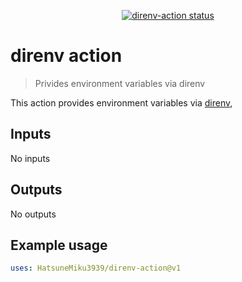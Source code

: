 
<p align="center">
  <a href="https://github.com/HatsuneMiku3939/direnv-action/actions"><img alt="direnv-action status" src="https://github.com/HatsuneMiku3939/direnv-action/workflows/units-test/badge.svg"></a>
</p>

# direnv action

> Privides environment variables via direnv

This action provides environment variables via [direnv](https://direnv.net/),

## Inputs

No inputs

## Outputs

No outputs

## Example usage

```yaml
uses: HatsuneMiku3939/direnv-action@v1
```



